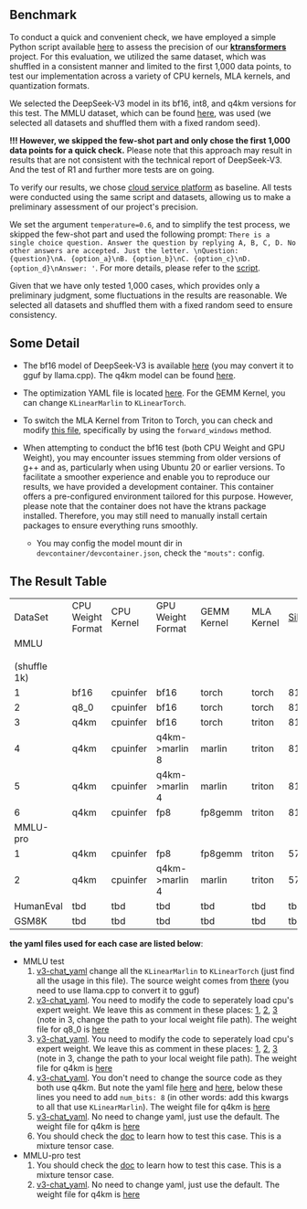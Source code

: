## Benchmark

To conduct a quick and convenient check, we have employed a simple Python script available [here](https://github.com/kvcache-ai/ktransformers/tree/main/ktransformers/tests) to assess the precision of our **[ktransformers](https://github.com/kvcache-ai/ktransformers)** project. For this evaluation, we utilized the same dataset, which was shuffled in a consistent manner and limited to the first 1,000 data points, to test our implementation across a variety of CPU kernels, MLA kernels, and quantization formats.

We selected the DeepSeek-V3 model in its bf16, int8, and q4km versions for this test. The MMLU dataset, which can be found [here](https://huggingface.co/datasets/cais/mmlu), was used (we selected all datasets and shuffled them with a fixed random seed).

**!!! However, we skipped the few-shot part and only chose the first 1,000 data points for a quick check.** Please note that this approach may result in results that are not consistent with the technical report of DeepSeek-V3. And the test of R1 and further more tests are on going.

To verify our results, we chose [cloud service platform](https://cloud.siliconflow.cn/models) as baseline. All tests were conducted using the same script and datasets, allowing us to make a preliminary assessment of our project's precision.

We set the argument `temperature=0.6`, and to simplify the test process, we skipped the few-shot part and used the following prompt: `There is a single choice question. Answer the question by replying A, B, C, D. No other answers are accepted. Just the letter. \nQuestion: {question}\nA. {option_a}\nB. {option_b}\nC. {option_c}\nD. {option_d}\nAnswer: '`. For more details, please refer to the [script](https://github.com/kvcache-ai/ktransformers/blob/main/ktransformers/tests/mmlu_test.py).

Given that we have only tested 1,000 cases, which provides only a preliminary judgment, some fluctuations in the results are reasonable. We selected all datasets and shuffled them with a fixed random seed to ensure consistency.

## Some Detail

- The bf16 model of DeepSeek-V3 is available [here](https://huggingface.co/opensourcerelease/DeepSeek-V3-bf16/tree/main) (you may convert it to gguf by llama.cpp). The q4km model can be found [here](https://huggingface.co/unsloth/DeepSeek-V3-GGUF/tree/main/DeepSeek-V3-Q4_K_M).
    
- The optimization YAML file is located [here](https://github.com/kvcache-ai/ktransformers/tree/main/ktransformers/optimize/optimize_rules). For the GEMM Kernel, you can change `KLinearMarlin` to `KLinearTorch`.
    
- To switch the MLA Kernel from Triton to Torch, you can check and modify [this file](https://github.com/kvcache-ai/ktransformers/blob/main/ktransformers/operators/attention.py), specifically by using the `forward_windows` method.
    
- When attempting to conduct the bf16 test (both CPU Weight and GPU Weight), you may encounter issues stemming from older versions of g++ and as, particularly when using Ubuntu 20 or earlier versions. To facilitate a smoother experience and enable you to reproduce our results, we have provided a development container. This container offers a pre-configured environment tailored for this purpose. However, please note that the container does not have the ktrans package installed. Therefore, you may still need to manually install certain packages to ensure everything runs smoothly.
    
    - You may config the model mount dir in `devcontainer/devcontainer.json`, check the `"mouts":` config.


## The Result Table

|                          |                   |            |                   |         |            |                                                        |              |
| ------------------------ | ----------------- | ---------- | ----------------- | ------- | ---------- | ------------------------------------------------------ | ------------ |
| DataSet                  | CPU Weight Format | CPU Kernel | GPU Weight Format | GEMM Kernel   | MLA Kernel | [Siliconflow](https://cloud.siliconflow.cn/models)<br> | Ktrans Point |
| MMLU<br><br>(shuffle 1k) |               |    |               |    |       |                                                    |          |
|          1                | bf16              | cpuinfer   | bf16              | torch   | torch      | 81.6                                                   | 81.9         |
|           2               | q8_0              | cpuinfer   | bf16              | torch   | torch      | 81.6                                                   | 83.1         |
|             3             | q4km              | cpuinfer   | bf16              | torch   | triton     | 81.6                                                   | 81.4         |
|              4            | q4km              | cpuinfer   | q4km->marlin 8    | marlin  | triton     | 81.6                                                   | 81.1         |
|               5           | q4km              | cpuinfer   | q4km->marlin 4    | marlin  | triton     | 81.6                                                   | 81           |
|                6          | q4km              | cpuinfer   | fp8               | fp8gemm  | triton     | 81.6                                                   | 81.5         |
| MMLU-pro                 |               |    |                |  |      |                                                    |          |
| 1                 | q4km              | cpuinfer   | fp8               | fp8gemm | triton     | 57.7                                                   | 57.6         |
|  2             | q4km              | cpuinfer   | q4km->marlin 4    | marlin  | triton     | 57.7                                                   | 57.5         |
| HumanEval                | tbd               | tbd        | tbd               | tbd     | tbd        | tbd                                                    | tbd          |
| GSM8K                    | tbd               | tbd        | tbd               | tbd     | tbd        | tbd                                                    | tbd          |

**the yaml files used for each case are listed below**:
- MMLU test
  1. [v3-chat_yaml](https://github.com/kvcache-ai/ktransformers/blob/main/ktransformers/optimize/optimize_rules/DeepSeek-V3-Chat.yaml) change all the `KLinearMarlin` to `KLinearTorch` (just find all the usage in this file). The source weight comes from [there](https://huggingface.co/opensourcerelease/DeepSeek-V3-bf16) (you need to use llama.cpp to convert it to gguf)
  2. [v3-chat_yaml](https://github.com/kvcache-ai/ktransformers/blob/main/ktransformers/optimize/optimize_rules/DeepSeek-V3-Chat.yaml). You need to modify the code to seperately load cpu's expert weight. We leave this as comment in these places: [1](https://github.com/kvcache-ai/ktransformers/blob/main/ktransformers/operators/experts.py#L122), [2](https://github.com/kvcache-ai/ktransformers/blob/main/ktransformers/operators/experts.py#L136), [3](https://github.com/kvcache-ai/ktransformers/blob/main/ktransformers/operators/experts.py#L137) (note in 3, change the path to your local weight file path). The weight file for q8_0 is [here](https://huggingface.co/unsloth/DeepSeek-V3-GGUF/tree/main/DeepSeek-V3-Q8_0)
  3. [v3-chat_yaml](https://github.com/kvcache-ai/ktransformers/blob/main/ktransformers/optimize/optimize_rules/DeepSeek-V3-Chat.yaml). You need to modify the code to seperately load cpu's expert weight. We leave this as comment in these places: [1](https://github.com/kvcache-ai/ktransformers/blob/main/ktransformers/operators/experts.py#L122), [2](https://github.com/kvcache-ai/ktransformers/blob/main/ktransformers/operators/experts.py#L136), [3](https://github.com/kvcache-ai/ktransformers/blob/main/ktransformers/operators/experts.py#L137) (note in 3, change the path to your local weight file path). The weight file for q4km is [here](https://huggingface.co/unsloth/DeepSeek-V3-GGUF/tree/main/DeepSeek-V3-Q4_K_M)
  4. [v3-chat_yaml](https://github.com/kvcache-ai/ktransformers/blob/main/ktransformers/optimize/optimize_rules/DeepSeek-V3-Chat.yaml). You don't need to change the source code as they both use q4km. But note the yaml file [here](https://github.com/kvcache-ai/ktransformers/blob/main/ktransformers/optimize/optimize_rules/DeepSeek-V3-Chat.yaml#L29) and [here](https://github.com/kvcache-ai/ktransformers/blob/main/ktransformers/optimize/optimize_rules/DeepSeek-V3-Chat.yaml#L18), below these lines you need to add `num_bits: 8` (in other words: add this kwargs to all that use `KLinearMarlin`). The weight file for q4km is [here](https://huggingface.co/unsloth/DeepSeek-V3-GGUF/tree/main/DeepSeek-V3-Q4_K_M)
  5. [v3-chat_yaml](https://github.com/kvcache-ai/ktransformers/blob/main/ktransformers/optimize/optimize_rules/DeepSeek-V3-Chat.yaml). No need to change yaml, just use the default. The weight file for q4km is [here](https://huggingface.co/unsloth/DeepSeek-V3-GGUF/tree/main/DeepSeek-V3-Q4_K_M)
  6. You should check the [doc](./fp8_kernel.md) to learn how to test this case. This is a mixture tensor case.
- MMLU-pro test
  1. You should check the [doc](./fp8_kernel.md) to learn how to test this case. This is a mixture tensor case. 
  2. [v3-chat_yaml](https://github.com/kvcache-ai/ktransformers/blob/main/ktransformers/optimize/optimize_rules/DeepSeek-V3-Chat.yaml). No need to change yaml, just use the default. The weight file for q4km is [here](https://huggingface.co/unsloth/DeepSeek-V3-GGUF/tree/main/DeepSeek-V3-Q4_K_M) 